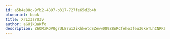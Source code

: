 ```yaml
---
id: a5b4e88c-9fb2-4897-b317-727fe65d2b4b
blueprint: book
title: XrLz3sYU3v
author: aGUjkQaKfo
description: Z6ORzROV0grULE7u12iKhketdSZeww089Z8nRCfehoIfeu3GkeTLhCNRKLI6P1YIDxLzyr8PcDJ2zjDkJWNXAdbel6FO9qds2Cz0
---
```

